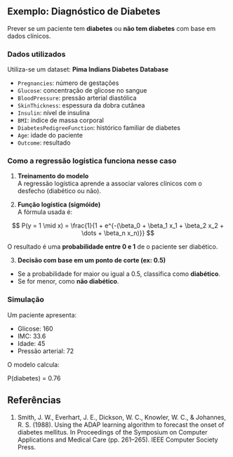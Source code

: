 ## Exemplo: Diagnóstico de Diabetes

Prever se um paciente tem **diabetes** ou **não tem diabetes** com base em dados clínicos.

### Dados utilizados

Utiliza-se um dataset: **Pima Indians Diabetes Database** 

- `Pregnancies`: número de gestações
- `Glucose`: concentração de glicose no sangue
- `BloodPressure`: pressão arterial diastólica
- `SkinThickness`: espessura da dobra cutânea
- `Insulin`: nível de insulina
- `BMI`: índice de massa corporal
- `DiabetesPedigreeFunction`: histórico familiar de diabetes
- `Age`: idade do paciente
- `Outcome`: resultado

### Como a regressão logística funciona nesse caso

1. **Treinamento do modelo**  
   A regressão logística aprende a associar valores clínicos com o desfecho (diabético ou não).

2. **Função logística (sigmóide)**  
   A fórmula usada é:

$$
P(y = 1 \mid x) = \frac{1}{1 + e^{-(\beta_0 + \beta_1 x_1 + \beta_2 x_2 + \dots + \beta_n x_n)}}
$$


O resultado é uma **probabilidade entre 0 e 1** de o paciente ser diabético.

3. **Decisão com base em um ponto de corte (ex: 0.5)**  
- Se a probabilidade for maior ou igual a 0.5, classifica como **diabético**.
- Se for menor, como **não diabético**.

### Simulação 

Um paciente apresenta:
- Glicose: 160
- IMC: 33.6
- Idade: 45
- Pressão arterial: 72

O modelo calcula:

P(diabetes) = 0.76

## Referências

1. Smith, J. W., Everhart, J. E., Dickson, W. C., Knowler, W. C., & Johannes, R. S. (1988). Using the ADAP learning algorithm to forecast the onset of diabetes mellitus. In Proceedings of the Symposium on Computer Applications and Medical Care (pp. 261–265). IEEE Computer Society Press.
